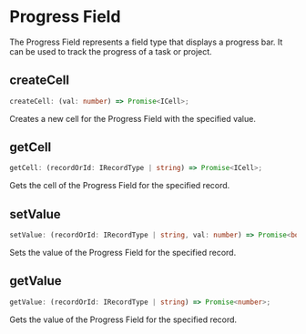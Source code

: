 # Progress Field

The Progress Field represents a field type that displays a progress bar. It can be used to track the progress of a task or project.

## createCell

```typescript
createCell: (val: number) => Promise<ICell>;
```

Creates a new cell for the Progress Field with the specified value.

## getCell

```typescript
getCell: (recordOrId: IRecordType | string) => Promise<ICell>;
```

Gets the cell of the Progress Field for the specified record.

## setValue

```typescript
setValue: (recordOrId: IRecordType | string, val: number) => Promise<boolean>;
```

Sets the value of the Progress Field for the specified record.

## getValue

```typescript
getValue: (recordOrId: IRecordType | string) => Promise<number>;
```

Gets the value of the Progress Field for the specified record.